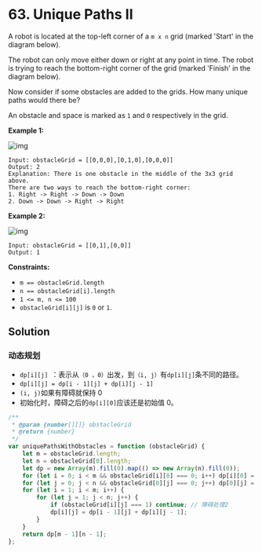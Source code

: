 # 63. Unique Paths II

A robot is located at the top-left corner of a `m x n` grid (marked 'Start' in the diagram below).

The robot can only move either down or right at any point in time. The robot is trying to reach the bottom-right corner of the grid (marked 'Finish' in the diagram below).

Now consider if some obstacles are added to the grids. How many unique paths would there be?

An obstacle and space is marked as `1` and `0` respectively in the grid.

**Example 1:**

![img](https://assets.leetcode.com/uploads/2020/11/04/robot1.jpg)

```
Input: obstacleGrid = [[0,0,0],[0,1,0],[0,0,0]]
Output: 2
Explanation: There is one obstacle in the middle of the 3x3 grid above.
There are two ways to reach the bottom-right corner:
1. Right -> Right -> Down -> Down
2. Down -> Down -> Right -> Right
```

**Example 2:**

![img](https://assets.leetcode.com/uploads/2020/11/04/robot2.jpg)

```
Input: obstacleGrid = [[0,1],[0,0]]
Output: 1
```

**Constraints:**

-   `m == obstacleGrid.length`
-   `n == obstacleGrid[i].length`
-   `1 <= m, n <= 100`
-   `obstacleGrid[i][j]` is `0` or `1`.

## Solution

### 动态规划

-   `dp[i][j] `：表示从`（0 ，0）`出发，到`（i, j）`有`dp[i][j]`条不同的路径。
-   `dp[i][j] = dp[i - 1][j] + dp[i][j - 1]`
-   `(i, j)`如果有障碍就保持 0
-   初始化时，障碍之后的`dp[i][0]`应该还是初始值 0。

```javascript
/**
 * @param {number[][]} obstacleGrid
 * @return {number}
 */
var uniquePathsWithObstacles = function (obstacleGrid) {
    let m = obstacleGrid.length;
    let n = obstacleGrid[0].length;
    let dp = new Array(m).fill(0).map(() => new Array(n).fill(0));
    for (let i = 0; i < m && obstacleGrid[i][0] === 0; i++) dp[i][0] = 1; // 障碍处理1
    for (let j = 0; j < n && obstacleGrid[0][j] === 0; j++) dp[0][j] = 1;
    for (let i = 1; i < m; i++) {
        for (let j = 1; j < n; j++) {
            if (obstacleGrid[i][j] === 1) continue; // 障碍处理2
            dp[i][j] = dp[i - 1][j] + dp[i][j - 1];
        }
    }
    return dp[m - 1][n - 1];
};
```
